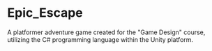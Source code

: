 # Epic_Escape

A platformer adventure game created for the "Game Design" course, utilizing the C# programming language
within the Unity platform.
